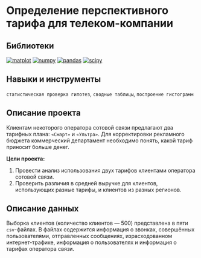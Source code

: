 # Определение перспективного тарифа для телеком-компании
## Библиотеки
[![matplot](https://badgen.net/badge/matplotlib/3.3.4/yellow)](https://matplotlib.org/)
[![numpy](https://badgen.net/badge/numpy/1.21.1/yellow)](https://numpy.org/)
[![pandas](https://badgen.net/badge/pandas/1.2.4/yellow)](https://pandas.pydata.org/)
[![scipy](https://badgen.net/badge/scipy/1.8.0/yellow)](https://scipy.org/)
## Навыки и инструменты
`статистическая проверка гипотез`, `сводные таблицы`, `построение гистограмм`
## Описание проекта
Клиентам некоторого оператора сотовой связи предлагают два тарифных плана: `«Смарт»` и `«Ультра»`. Для корректировки рекламного бюджета коммерческий департамент необходимо понять, какой тариф приносит больше денег.

**Цели проекта:** 

1. Провести анализ использования двух тарифов клиентами оператора сотовой связи.
2. Проверить различия в средней выручке для клиентов, использующих разные тарифы, и клиентов из разных регионов. 

## Описание данных
Выборка клиентов (количество клиентов — 500) представлена в пяти `csv`-файлах. В файлах содержится информация о звонках, совершённых пользователями, отправленных сообщениях, израсходованном интернет-трафике, информация о пользователях и информация о тарифах оператора связи.
